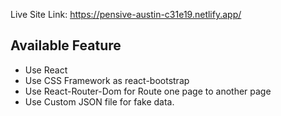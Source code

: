 Live Site Link: https://pensive-austin-c31e19.netlify.app/
<h2>Available Feature </h2>
<ul>
<li> Use React</li>
<li> Use CSS Framework as react-bootstrap</li>
<li> Use React-Router-Dom for Route one page to another page </li>
<li> Use Custom JSON file for fake data.</li>
</ul>